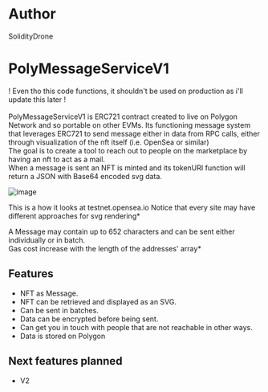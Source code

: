 # Author 
SolidityDrone

# PolyMessageServiceV1
! Even tho this code functions, it shouldn't be used on production as i'll update this later !<br><br>
PolyMessageServiceV1 is ERC721 contract created to live on Polygon Network and so portable on other EVMs. Its functioning message system that leverages ERC721 to send message either in data from RPC calls, either through visualization of the nft itself (i.e. OpenSea or similar)<br>
The goal is to create a tool to reach out to people on the marketplace by having an nft to act as a mail.<br>
When a message is sent an NFT is minted and its tokenURI function will return a JSON with Base64 encoded svg data.<br>

![image](https://user-images.githubusercontent.com/104315978/203840720-4e83bf39-c060-43ac-a62e-3f8bcbd03414.png)



This is a how it looks at testnet.opensea.io 
Notice that every site may have different approaches for svg rendering*

A Message may contain up to 652 characters and can be sent either individually or in batch. <br>
Gas cost increase with the length of the addresses' array*


## Features
 
 - NFT as Message.
 - NFT can be retrieved and displayed as an SVG.
 - Can be sent in batches.
 - Data can be encrypted before being sent.
 - Can get you in touch with people that are not reachable in other ways.
 - Data is stored on Polygon 

## Next features planned
 
 - V2


